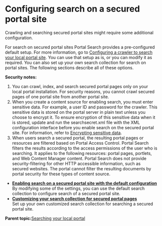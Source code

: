 # Configuring search on a secured portal site

Crawling and searching secured portal sites might require some additional configuration.

For search on secured portal sites Portal Search provides a pre-configured default setup. For more information, go to [Configuring a crawler to search your local portal site](srccrwlindxsite.md). You can use that setup as is, or you can modify it as required. You can also set up your own search collection for search on portal sites. The following sections describe all of these options.

**Security notes:**

1.  You can crawl, index, and search secured portal pages only on your local portal installation. For security reasons, you cannot crawl secured pages of one portal site from another portal site.
2.  When you create a content source for enabling search, you must enter sensitive data. For example, a user ID and password for the crawler. This sensitive data is stored on the portal server in plain text unless you choose to encrypt it. To ensure encryption of this sensitive data when it is stored, update and run the searchsecret.xml file with the XML configuration interface before you enable search on the secured portal site. For information, refer to [Encrypting sensitive data](srtencrpsnstdt.md).
3.  When users search a secured portal, the resulting portal pages or resources are filtered based on Portal Access Control. Portal Search filters the results according to the access permissions of the user who is searching. It applies to the following resources: portal pages, portlets, and Web Content Manager content. Portal Search does not provide security-filtering for other HTTP accessible information, such as secured websites. The portal cannot filter the resulting documents by portal security for these types of content source.

-   **[Enabling search on a secured portal site with the default configuration](../admin-system/srtsrchsecursite.md)**  
By modifying some of the settings, you can use the default search collection to configure search of a secured portal site.
-   **[Customizing your search collection for secured portal pages](../admin-system/srtconfgownsrchsec.md)**  
Set up your own customized search collection for searching a secured portal site.

**Parent topic:**[Searching your local portal](../admin-system/srclocportal.md)

